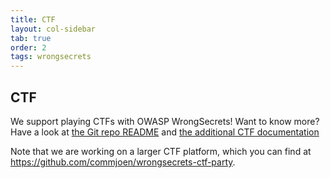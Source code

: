```yaml
---
title: CTF
layout: col-sidebar
tab: true
order: 2
tags: wrongsecrets
---
```


## CTF

We support playing CTFs with OWASP WrongSecrets! Want to know more? Have a look at [the Git repo README](https://github.com/commjoen/wrongsecrets#ctf) and [the additional CTF documentation](https://github.com/commjoen/wrongsecrets/blob/master/ctf-instructions.md)

Note that we are working on a larger CTF platform, which you can find at https://github.com/commjoen/wrongsecrets-ctf-party.
